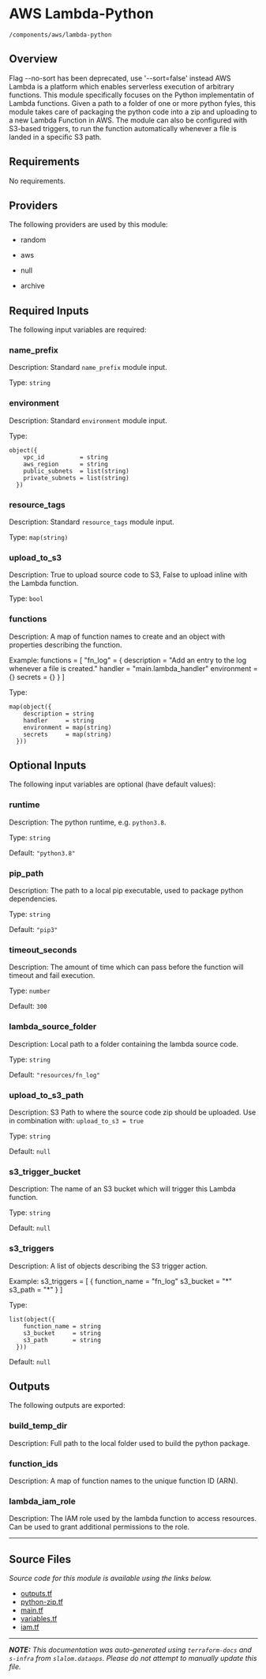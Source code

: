 
# AWS Lambda-Python

`/components/aws/lambda-python`

## Overview


Flag --no-sort has been deprecated, use '--sort=false' instead
AWS Lambda is a platform which enables serverless execution of arbitrary functions. This module specifically focuses on the
Python implementatin of Lambda functions. Given a path to a folder of one or more python fyles, this module takes care of
packaging the python code into a zip and uploading to a new Lambda Function in AWS. The module can also be configured with
S3-based triggers, to run the function automatically whenever a file is landed in a specific S3 path.

## Requirements

No requirements.

## Providers

The following providers are used by this module:

- random

- aws

- null

- archive

## Required Inputs

The following input variables are required:

### name\_prefix

Description: Standard `name_prefix` module input.

Type: `string`

### environment

Description: Standard `environment` module input.

Type:

```hcl
object({
    vpc_id          = string
    aws_region      = string
    public_subnets  = list(string)
    private_subnets = list(string)
  })
```

### resource\_tags

Description: Standard `resource_tags` module input.

Type: `map(string)`

### upload\_to\_s3

Description: True to upload source code to S3, False to upload inline with the Lambda function.

Type: `bool`

### functions

Description: A map of function names to create and an object with properties describing the function.

Example:
  functions = [
    "fn\_log" = {
      description = "Add an entry to the log whenever a file is created."
      handler     = "main.lambda\_handler"
      environment = {}
      secrets     = {}
    }
  ]

Type:

```hcl
map(object({
    description = string
    handler     = string
    environment = map(string)
    secrets     = map(string)
  }))
```

## Optional Inputs

The following input variables are optional (have default values):

### runtime

Description: The python runtime, e.g. `python3.8`.

Type: `string`

Default: `"python3.8"`

### pip\_path

Description: The path to a local pip executable, used to package python dependencies.

Type: `string`

Default: `"pip3"`

### timeout\_seconds

Description: The amount of time which can pass before the function will timeout and fail execution.

Type: `number`

Default: `300`

### lambda\_source\_folder

Description: Local path to a folder containing the lambda source code.

Type: `string`

Default: `"resources/fn_log"`

### upload\_to\_s3\_path

Description: S3 Path to where the source code zip should be uploaded.
Use in combination with: `upload_to_s3 = true`

Type: `string`

Default: `null`

### s3\_trigger\_bucket

Description: The name of an S3 bucket which will trigger this Lambda function.

Type: `string`

Default: `null`

### s3\_triggers

Description: A list of objects describing the S3 trigger action.

Example:
  s3\_triggers = [
    {
      function\_name = "fn\_log"
      s3\_bucket     = "\*"
      s3\_path       = "\*"
    }
  ]

Type:

```hcl
list(object({
    function_name = string
    s3_bucket     = string
    s3_path       = string
  }))
```

Default: `null`

## Outputs

The following outputs are exported:

### build\_temp\_dir

Description: Full path to the local folder used to build the python package.

### function\_ids

Description: A map of function names to the unique function ID (ARN).

### lambda\_iam\_role

Description: The IAM role used by the lambda function to access resources. Can be used to grant
additional permissions to the role.

---------------------

## Source Files

_Source code for this module is available using the links below._

* [outputs.tf](https://github.com/slalom-ggp/dataops-infra/tree/main//components/aws/lambda-python/outputs.tf)
* [python-zip.tf](https://github.com/slalom-ggp/dataops-infra/tree/main//components/aws/lambda-python/python-zip.tf)
* [main.tf](https://github.com/slalom-ggp/dataops-infra/tree/main//components/aws/lambda-python/main.tf)
* [variables.tf](https://github.com/slalom-ggp/dataops-infra/tree/main//components/aws/lambda-python/variables.tf)
* [iam.tf](https://github.com/slalom-ggp/dataops-infra/tree/main//components/aws/lambda-python/iam.tf)

---------------------

_**NOTE:** This documentation was auto-generated using
`terraform-docs` and `s-infra` from `slalom.dataops`.
Please do not attempt to manually update this file._
